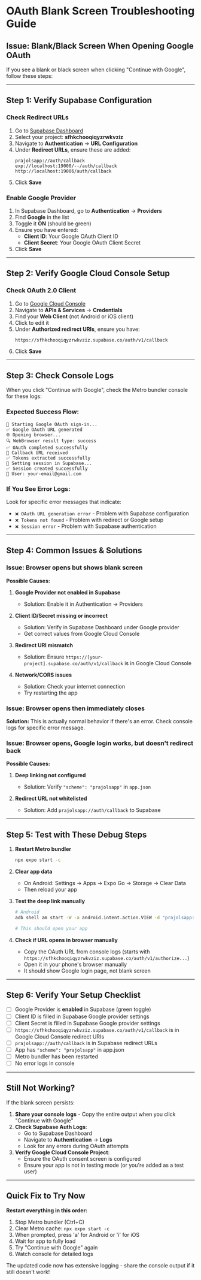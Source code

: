 # OAuth Blank Screen Troubleshooting Guide

## Issue: Blank/Black Screen When Opening Google OAuth

If you see a blank or black screen when clicking "Continue with Google", follow these steps:

---

## Step 1: Verify Supabase Configuration

### Check Redirect URLs
1. Go to [Supabase Dashboard](https://supabase.com/dashboard)
2. Select your project: **sfhkchooqiqyzrwkvziz**
3. Navigate to **Authentication** → **URL Configuration**
4. Under **Redirect URLs**, ensure these are added:
   ```
   prajolsapp://auth/callback
   exp://localhost:19000/--/auth/callback
   http://localhost:19006/auth/callback
   ```
5. Click **Save**

### Enable Google Provider
1. In Supabase Dashboard, go to **Authentication** → **Providers**
2. Find **Google** in the list
3. Toggle it **ON** (should be green)
4. Ensure you have entered:
   - **Client ID**: Your Google OAuth Client ID
   - **Client Secret**: Your Google OAuth Client Secret
5. Click **Save**

---

## Step 2: Verify Google Cloud Console Setup

### Check OAuth 2.0 Client
1. Go to [Google Cloud Console](https://console.cloud.google.com/)
2. Navigate to **APIs & Services** → **Credentials**
3. Find your **Web Client** (not Android or iOS client)
4. Click to edit it
5. Under **Authorized redirect URIs**, ensure you have:
   ```
   https://sfhkchooqiqyzrwkvziz.supabase.co/auth/v1/callback
   ```
6. Click **Save**

---

## Step 3: Check Console Logs

When you click "Continue with Google", check the Metro bundler console for these logs:

### Expected Success Flow:
```
🔐 Starting Google OAuth sign-in...
✅ Google OAuth URL generated
🌐 Opening browser...
🔍 WebBrowser result type: success
✅ OAuth completed successfully
🔗 Callback URL received
✅ Tokens extracted successfully
🔐 Setting session in Supabase...
✅ Session created successfully
👤 User: your-email@gmail.com
```

### If You See Error Logs:
Look for specific error messages that indicate:
- `❌ OAuth URL generation error` - Problem with Supabase configuration
- `❌ Tokens not found` - Problem with redirect or Google setup
- `❌ Session error` - Problem with Supabase authentication

---

## Step 4: Common Issues & Solutions

### Issue: Browser opens but shows blank screen

**Possible Causes:**
1. **Google Provider not enabled in Supabase**
   - Solution: Enable it in Authentication → Providers

2. **Client ID/Secret missing or incorrect**
   - Solution: Verify in Supabase Dashboard under Google provider
   - Get correct values from Google Cloud Console

3. **Redirect URI mismatch**
   - Solution: Ensure `https://[your-project].supabase.co/auth/v1/callback` is in Google Cloud Console

4. **Network/CORS issues**
   - Solution: Check your internet connection
   - Try restarting the app

### Issue: Browser opens then immediately closes

**Solution:** This is actually normal behavior if there's an error. Check console logs for specific error message.

### Issue: Browser opens, Google login works, but doesn't redirect back

**Possible Causes:**
1. **Deep linking not configured**
   - Solution: Verify `"scheme": "prajolsapp"` in `app.json`

2. **Redirect URL not whitelisted**
   - Solution: Add `prajolsapp://auth/callback` to Supabase

---

## Step 5: Test with These Debug Steps

1. **Restart Metro bundler**
   ```bash
   npx expo start -c
   ```

2. **Clear app data**
   - On Android: Settings → Apps → Expo Go → Storage → Clear Data
   - Then reload your app

3. **Test the deep link manually**
   ```bash
   # Android
   adb shell am start -W -a android.intent.action.VIEW -d "prajolsapp://auth/callback"
   
   # This should open your app
   ```

4. **Check if URL opens in browser manually**
   - Copy the OAuth URL from console logs (starts with `https://sfhkchooqiqyzrwkvziz.supabase.co/auth/v1/authorize...`)
   - Open it in your phone's browser manually
   - It should show Google login page, not blank screen

---

## Step 6: Verify Your Setup Checklist

- [ ] Google Provider is **enabled** in Supabase (green toggle)
- [ ] Client ID is filled in Supabase Google provider settings
- [ ] Client Secret is filled in Supabase Google provider settings
- [ ] `https://sfhkchooqiqyzrwkvziz.supabase.co/auth/v1/callback` is in Google Cloud Console redirect URIs
- [ ] `prajolsapp://auth/callback` is in Supabase redirect URLs
- [ ] App has `"scheme": "prajolsapp"` in app.json
- [ ] Metro bundler has been restarted
- [ ] No error logs in console

---

## Still Not Working?

If the blank screen persists:

1. **Share your console logs** - Copy the entire output when you click "Continue with Google"
2. **Check Supabase Auth Logs**:
   - Go to Supabase Dashboard
   - Navigate to **Authentication** → **Logs**
   - Look for any errors during OAuth attempts
3. **Verify Google Cloud Console Project**:
   - Ensure the OAuth consent screen is configured
   - Ensure your app is not in testing mode (or you're added as a test user)

---

## Quick Fix to Try Now

**Restart everything in this order:**

1. Stop Metro bundler (Ctrl+C)
2. Clear Metro cache: `npx expo start -c`
3. When prompted, press 'a' for Android or 'i' for iOS
4. Wait for app to fully load
5. Try "Continue with Google" again
6. Watch console for detailed logs

The updated code now has extensive logging - share the console output if it still doesn't work!
